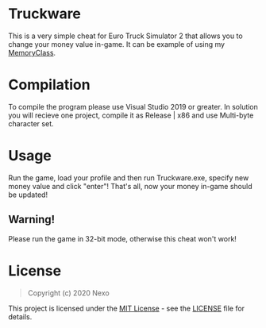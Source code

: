 # Truckware
 This is a very simple cheat for Euro Truck Simulator 2 that allows you to change your money value in-game. It can be example of using my [MemoryClass](https://github.com/YanderewareDev/MemoryClass).

# Compilation
 To compile the program please use Visual Studio 2019 or greater. In solution you will recieve one project, compile it as Release | x86 and use Multi-byte character set.
 
# Usage
 Run the game, load your profile and then run Truckware.exe, specify new money value and click "enter"! That's all, now your money in-game should be updated!
 ## Warning!
   Please run the game in 32-bit mode, otherwise this cheat won't work!
 
# License 
 > Copyright (c) 2020 Nexo

This project is licensed under the [MIT License](https://opensource.org/licenses/mit-license.php) - see the [LICENSE](LICENSE) file for details.
